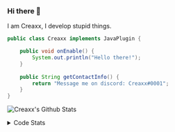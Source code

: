 ### Hi there 👋

I am Creaxx, I develop stupid things. 

```java
public class Creaxx implements JavaPlugin {

    public void onEnable() {
        System.out.println("Hello there!");
    }
    
    public String getContactInfo() {
        return "Message me on discord: Creaxx#0001";
    }
}
```

![Creaxx's Github Stats](https://github-readme-stats.vercel.app/api?username=CreaxxOG&show_icons=true&theme=dark&count_private=true)

<details>
  <summary>Code Stats</summary>

<!--START_SECTION:waka-->
![Code Time](http://img.shields.io/badge/Code%20Time-724%20hrs%205%20mins-blue)

![Lines of code](https://img.shields.io/badge/From%20Hello%20World%20I%27ve%20Written-4%20Thousand%20lines%20of%20code-blue)

**🐱 My GitHub Data** 

> 🏆 187 Contributions in the Year 2022
 > 
> 📦 415.6 kB Used in GitHub's Storage 
 > 
> 🚫 Not Opted to Hire
 > 
> 📜 2 Public Repositories 
 > 
> 🔑 5 Private Repositories  
 > 
**I'm a Night 🦉** 

```text
🌞 Morning    19 commits     ██░░░░░░░░░░░░░░░░░░░░░░░   10.67% 
🌆 Daytime    56 commits     ███████░░░░░░░░░░░░░░░░░░   31.46% 
🌃 Evening    97 commits     █████████████░░░░░░░░░░░░   54.49% 
🌙 Night      6 commits      ░░░░░░░░░░░░░░░░░░░░░░░░░   3.37%

```
📅 **I'm Most Productive on Monday** 

```text
Monday       34 commits     ████░░░░░░░░░░░░░░░░░░░░░   19.1% 
Tuesday      22 commits     ███░░░░░░░░░░░░░░░░░░░░░░   12.36% 
Wednesday    25 commits     ███░░░░░░░░░░░░░░░░░░░░░░   14.04% 
Thursday     28 commits     ████░░░░░░░░░░░░░░░░░░░░░   15.73% 
Friday       23 commits     ███░░░░░░░░░░░░░░░░░░░░░░   12.92% 
Saturday     27 commits     ███░░░░░░░░░░░░░░░░░░░░░░   15.17% 
Sunday       19 commits     ██░░░░░░░░░░░░░░░░░░░░░░░   10.67%

```


📊 **This Week I Spent My Time On** 

```text
💬 Programming Languages: 
Java                     10 hrs 26 mins      ███████████████████████░░   95.42% 
XML                      13 mins             ░░░░░░░░░░░░░░░░░░░░░░░░░   2.12% 
Kotlin                   7 mins              ░░░░░░░░░░░░░░░░░░░░░░░░░   1.08% 
YAML                     5 mins              ░░░░░░░░░░░░░░░░░░░░░░░░░   0.81% 
TypeScript               3 mins              ░░░░░░░░░░░░░░░░░░░░░░░░░   0.49%

🔥 Editors: 
IntelliJ                 10 hrs 56 mins      █████████████████████████   100.0%

```

**I Mostly Code in Java** 

```text
Java                     5 repos             █████████████████░░░░░░░░   71.43% 
EJS                      1 repo              ███░░░░░░░░░░░░░░░░░░░░░░   14.29% 
Kotlin                   1 repo              ███░░░░░░░░░░░░░░░░░░░░░░   14.29%

```



 Last Updated on 31/07/2022 06:28:53 UTC
<!--END_SECTION:waka-->
</details>
